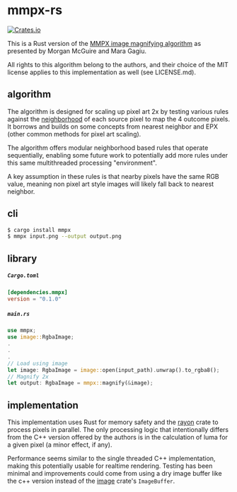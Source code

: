 # mmpx-rs

[![Crates.io](https://img.shields.io/crates/v/mmpx.svg)](https://crates.io/crates/mmpx)

This is a Rust version of the
[MMPX image magnifying algorithm](https://casual-effects.com/research/McGuire2021PixelArt/index.html)
as presented by Morgan McGuire and Mara Gagiu.

All rights to this algorithm belong to the authors,
and their choice of the MIT license applies to this implementation as well (see LICENSE.md).

## algorithm

The algorithm is designed for scaling up pixel art 2x by testing various rules against the
[neighborhood](https://casual-effects.com/research/McGuire2021PixelArt/8.png)
of each source pixel to map the 4 outcome pixels.
It borrows and builds on some concepts from nearest neighbor and EPX
(other common methods for pixel art scaling).

The algorithm offers modular neighborhood based rules that operate sequentially,
enabling some future work to potentially add more rules under this same multithreaded processing "environment".

A key assumption in these rules is that nearby pixels have the same RGB value,
meaning non pixel art style images will likely fall back to nearest neighbor.

## cli
```sh
$ cargo install mmpx
$ mmpx input.png --output output.png
```

## library
##### **`Cargo.toml`**
```toml
[dependencies.mmpx]
version = "0.1.0"
```

##### **`main.rs`**
```rust
use mmpx;
use image::RgbaImage;
.
.
.
// Load using image
let image: RgbaImage = image::open(input_path).unwrap().to_rgba8();
// Magnify 2x
let output: RgbaImage = mmpx::magnify(&image);
```

## implementation

This implementation uses Rust for memory safety and the
[rayon](https://github.com/rayon-rs/rayon)
crate to process pixels in parallel.
The only processing logic that intentionally differs from the C++ version offered by the authors
is in the calculation of luma for a given pixel (a minor effect, if any).

Performance seems similar to the single threaded C++ implementation, making this potentially usable
for realtime rendering. Testing has been minimal and improvements could come from using a dry image buffer
like the c++ version instead of the
[image](https://github.com/image-rs/image)
crate's `ImageBuffer`.
